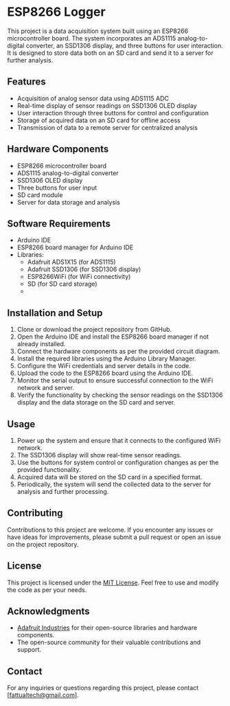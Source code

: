 # ESP8266 Logger

This project is a data acquisition system built using an ESP8266 microcontroller board. The system incorporates an ADS1115 analog-to-digital converter, an SSD1306 display, and three buttons for user interaction. It is designed to store data both on an SD card and send it to a server for further analysis.

## Features

- Acquisition of analog sensor data using ADS1115 ADC
- Real-time display of sensor readings on SSD1306 OLED display
- User interaction through three buttons for control and configuration
- Storage of acquired data on an SD card for offline access
- Transmission of data to a remote server for centralized analysis

## Hardware Components

- ESP8266 microcontroller board
- ADS1115 analog-to-digital converter
- SSD1306 OLED display
- Three buttons for user input
- SD card module
- Server for data storage and analysis

## Software Requirements

- Arduino IDE
- ESP8266 board manager for Arduino IDE
- Libraries:
  - Adafruit ADS1X15 (for ADS1115)
  - Adafruit SSD1306 (for SSD1306 display)
  - ESP8266WiFi (for WiFi connectivity)
  - SD (for SD card storage)
  - <other libraries as required>

## Installation and Setup

1. Clone or download the project repository from GitHub.
2. Open the Arduino IDE and install the ESP8266 board manager if not already installed.
3. Connect the hardware components as per the provided circuit diagram.
4. Install the required libraries using the Arduino Library Manager.
5. Configure the WiFi credentials and server details in the code.
6. Upload the code to the ESP8266 board using the Arduino IDE.
7. Monitor the serial output to ensure successful connection to the WiFi network and server.
8. Verify the functionality by checking the sensor readings on the SSD1306 display and the data storage on the SD card and server.

## Usage

1. Power up the system and ensure that it connects to the configured WiFi network.
2. The SSD1306 display will show real-time sensor readings.
3. Use the buttons for system control or configuration changes as per the provided functionality.
4. Acquired data will be stored on the SD card in a specified format.
5. Periodically, the system will send the collected data to the server for analysis and further processing.

## Contributing

Contributions to this project are welcome. If you encounter any issues or have ideas for improvements, please submit a pull request or open an issue on the project repository.

## License

This project is licensed under the [MIT License](LICENSE). Feel free to use and modify the code as per your needs.

## Acknowledgments

- [Adafruit Industries](https://www.adafruit.com/) for their open-source libraries and hardware components.
- The open-source community for their valuable contributions and support.

## Contact

For any inquiries or questions regarding this project, please contact [fattualtech@gmail.com].
